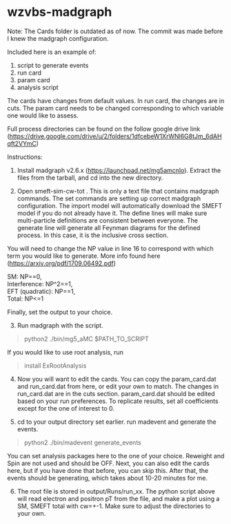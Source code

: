 # wzvbs-madgraph

Note: The Cards folder is outdated as of now. The commit was made before I knew the madgraph configuration.

Included here is an example of:
1. script to generate events
2. run card
3. param card
4. analysis script

The cards have changes from default values. In run card, the changes are in cuts. The param card needs to be changed corresponding to which variable one would like to assess.

Full process directories can be found on the follow google drive link (https://drive.google.com/drive/u/2/folders/1dfcebeW1XrWNl6G8tJm_6dAHqft2VYmC)

Instructions:
1. Install madgraph v2.6.x (https://launchpad.net/mg5amcnlo). Extract the files from the tarball, and cd into the new directory.

2. Open smeft-sim-cw-tot . This is only a text file that contains madgraph commands. The set commands are setting up correct madgraph configuration. The import model will automatically download the SMEFT model if you do not already have it. The define lines will make sure multi-particle definitions are consistent between everyone. The generate line will generate all Feynman diagrams for the defined process. In this case, it is the inclusive cross section. 

You will need to change the NP value in line 16 to correspond with which term you would like to generate. More info found here (https://arxiv.org/pdf/1709.06492.pdf)

SM: NP==0,  
Interference: NP^2==1,  
EFT (quadratic): NP==1,  
Total: NP<=1

Finally, set the output to your choice.

3. Run madgraph with the script.

> python2 ./bin/mg5_aMC $PATH_TO_SCRIPT

If you would like to use root analysis, run

> install ExRootAnalysis

4. Now you will want to edit the cards. You can copy the param_card.dat and run_card.dat from here, or edit your own to match. The changes in run_card.dat are in the cuts section. param_card.dat should be edited based on your run preferences. To replicate results, set all coefficients except for the one of interest to 0.

5. cd to your output directory set earlier. run madevent and generate the events.

> python2 ./bin/madevent
> generate_events

You can set analysis packages here to the one of your choice. Reweight and Spin are not used and should be OFF. Next, you can also edit the cards here, but if you have done that before, you can skip this. After that, the events should be generating, which takes about 10-20 minutes for me.

6. The root file is stored in output/Runs/run_xx. The python script above will read electron and positron pT from the file, and make a plot using a SM, SMEFT total with cw=+-1. Make sure to adjust the directories to your own.
